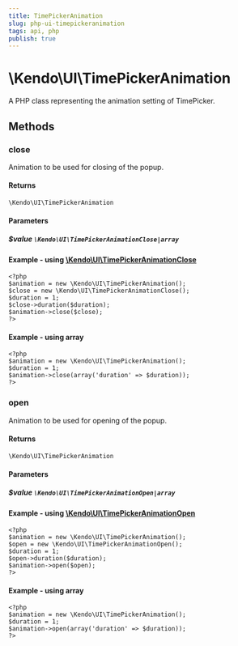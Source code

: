 ```yaml
---
title: TimePickerAnimation
slug: php-ui-timepickeranimation
tags: api, php
publish: true
---
```


# \Kendo\UI\TimePickerAnimation

A PHP class representing the animation setting of TimePicker.


## Methods

### close

Animation to be used for closing of the popup.

#### Returns
`\Kendo\UI\TimePickerAnimation`

#### Parameters

##### $value `\Kendo\UI\TimePickerAnimationClose|array`


#### Example - using [\Kendo\UI\TimePickerAnimationClose](/api/wrappers/php/Kendo/UI/TimePickerAnimationClose)
    <?php
    $animation = new \Kendo\UI\TimePickerAnimation();
    $close = new \Kendo\UI\TimePickerAnimationClose();
    $duration = 1;
    $close->duration($duration);
    $animation->close($close);
    ?>

#### Example - using array

    <?php
    $animation = new \Kendo\UI\TimePickerAnimation();
    $duration = 1;
    $animation->close(array('duration' => $duration));
    ?>

### open

Animation to be used for opening of the popup.

#### Returns
`\Kendo\UI\TimePickerAnimation`

#### Parameters

##### $value `\Kendo\UI\TimePickerAnimationOpen|array`


#### Example - using [\Kendo\UI\TimePickerAnimationOpen](/api/wrappers/php/Kendo/UI/TimePickerAnimationOpen)
    <?php
    $animation = new \Kendo\UI\TimePickerAnimation();
    $open = new \Kendo\UI\TimePickerAnimationOpen();
    $duration = 1;
    $open->duration($duration);
    $animation->open($open);
    ?>

#### Example - using array

    <?php
    $animation = new \Kendo\UI\TimePickerAnimation();
    $duration = 1;
    $animation->open(array('duration' => $duration));
    ?>

